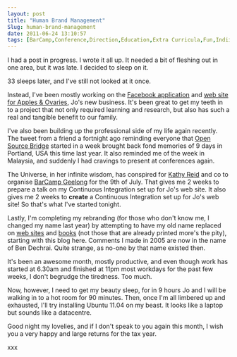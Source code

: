 ```yaml
---
layout: post
title: "Human Brand Management"
Slug: human-brand-management
date: 2011-06-24 13:10:57
tags: [BarCamp,Conference,Direction,Education,Extra Curricula,Fun,Indii,On The Job,Work,Work Life]
---
```

I had a post in progress. I wrote it all up. It needed a bit of fleshing out in one area, but it was late. I decided to sleep on it.

33 sleeps later, and I've still not looked at it once.

Instead, I've been mostly working on the [Facebook application](https://www.facebook.com/applesandovaries?sk=app_120684271348567 "Apples & Ovaries: Ask a Question") and [web site for Apples & Ovaries](https://applesandovaries.com/ "Apples & Ovaries' web site"), Jo's new business. It's been great to get my teeth in to a project that not only required learning and research, but also has such a real and tangible benefit to our family.

I've also been building up the professional side of my life again recently. The tweet from a friend a fortnight ago reminding everyone that [Open Source Bridge](http://opensourcebridge.org/) started in a week brought back fond memories of 9 days in Portland, USA this time last year. It also reminded me of the week in Malaysia, and suddenly I had cravings to present at conferences again.

The Universe, in her infinite wisdom, has conspired for [Kathy Reid](http://blog.kathyreid.id.au/) and co to organise [BarCamp Geelong](http://barcampgeelong.org/) for the 9th of July. That gives me 2 weeks to prepare a talk on my Continuous Integration set up for Jo's web site. It also gives me 2 weeks to **create** a Continuous Integration set up for Jo's web site! So that's what I've started tonight.

Lastly, I'm completing my rebranding (for those who don't know me, I changed my name last year) by attempting to have my old name replaced on [web sites](https://encrypted.google.com/search?q="ben+balbo" "Web sites with my old name on them") and [books](http://www.sitepoint.com/books/phpant2/ "The PHP Anthology: 101 Essential Tips, Tricks & Hacks, 2nd Edition") (not those that are already printed more's the pity), starting with this blog here. Comments I made in 2005 are now in the name of Ben Dechrai. Quite strange, as no-one by that name existed then.

It's been an awesome month, mostly productive, and even though work has started at 6.30am and finished at 11pm most workdays for the past few weeks, I don't begrudge the tiredness. Too much.

Now, however, I need to get my beauty sleep, for in 9 hours Jo and I will be walking in to a hot room for 90 minutes. Then, once I'm all limbered up and exhausted, I'll try installing Ubuntu 11.04 on my beast. It looks like a laptop but sounds like a datacentre.

Good night my lovelies, and if I don't speak to you again this month, I wish you a very happy and large returns for the tax year.

xxx
